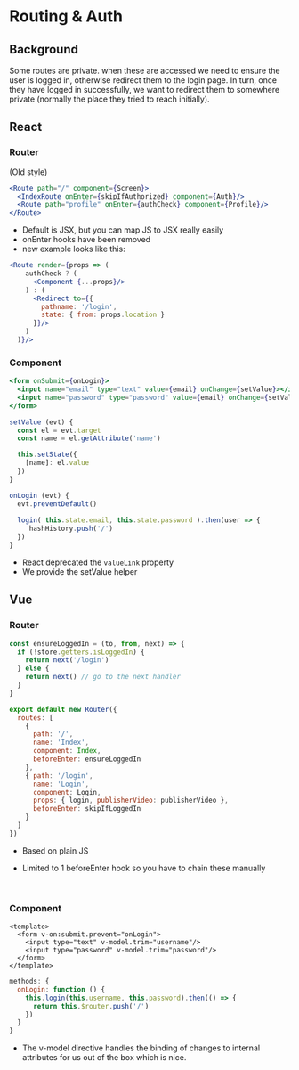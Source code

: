 # Routing & Auth

## Background

Some routes are private. when these are accessed we need to ensure the user is logged in, otherwise redirect them to the login page. In turn, once they have logged in successfully, we want to redirect them to somewhere private (normally the place they tried to reach initially).

## React

### Router

(Old style)

```jsx
<Route path="/" component={Screen}>
  <IndexRoute onEnter={skipIfAuthorized} component={Auth}/>
  <Route path="profile" onEnter={authCheck} component={Profile}/>
</Route>
```

- Default is JSX, but you can map JS to JSX really easily
- onEnter hooks have been removed
- new example looks like this:

```jsx
<Route render={props => (
    authCheck ? (
      <Component {...props}/>
    ) : (
      <Redirect to={{
        pathname: '/login',
        state: { from: props.location }
      }}/>
    )
  )}/>
```



### Component

```jsx
<form onSubmit={onLogin}>
  <input name="email" type="text" value={email} onChange={setValue}></input>
  <input name="password" type="password" value={email} onChange={setValue}></input>
</form>
```

```js
setValue (evt) {
  const el = evt.target
  const name = el.getAttribute('name')

  this.setState({
    [name]: el.value
  })
}

onLogin (evt) {
  evt.preventDefault()
  
  login( this.state.email, this.state.password ).then(user => {
     hashHistory.push('/')
  })
}
```

- React deprecated the `valueLink` property
- We provide the setValue helper

## Vue

### Router

```js
const ensureLoggedIn = (to, from, next) => {
  if (!store.getters.isLoggedIn) {
    return next('/login')
  } else {
    return next() // go to the next handler
  }
}

export default new Router({
  routes: [
    {
      path: '/',
      name: 'Index',
      component: Index,
      beforeEnter: ensureLoggedIn
    },
    { path: '/login',
      name: 'Login',
      component: Login,
      props: { login, publisherVideo: publisherVideo },
      beforeEnter: skipIfLoggedIn
    }
  ]
})
```

- Based on plain JS

- Limited to 1 beforeEnter hook so you have to chain these manually

  ​

### Component

```vue
<template>
  <form v-on:submit.prevent="onLogin">
    <input type="text" v-model.trim="username"/>
    <input type="password" v-model.trim="password"/>
  </form>
</template>
```

```js
methods: {
  onLogin: function () {
    this.login(this.username, this.password).then(() => {
      return this.$router.push('/')
    })
  }
}        
```
- The v-model directive handles the binding of changes to internal attributes for us out of the box which is nice.



